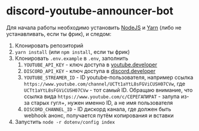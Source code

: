 # discord-youtube-announcer-bot

Для начала работы необходимо установить [NodeJS](https://nodejs.org/en/) и [Yarn](https://classic.yarnpkg.com/lang/en/docs/install/) (либо не устанавливать, если ты фрик), и следом:

1. Клонировать репозиторий
2. `yarn install` (или `npm install`, если ты фрик)
3. Клонировать `.env.example` в `.env`, заполнить
    1. `YOUTUBE_API_KEY` - ключ доступа в [youtube.developer](https://developers.google.com/youtube/v3)
    2. `DISCORD_API_KEY` - ключ доступа в [discord.developer](https://discord.com/developers/applications)
    3. `YOUTUBE_STREAMER_ID` - ID youtube-пользователя, например ссылка `https://www.youtube.com/channel/UCTt1aYtL8sFGViCUSH07CVw`, где `UCTt1aYtL8sFGViCUSH07CVw` - тот самый ID. Обращаю внимание, что ссылка вида `https://www.youtube.com/c/СЕРЕГАПИРАТ` - залупа из-за старых гугл+, нужен именно ID, а не имя пользователя
    4. `DISCORD_CHANNEL_ID` - ID дискорд канала, где должен быть webhook анонс, получается путём копирования и вставки
4. Запустить `node -r dotenv/config index`
